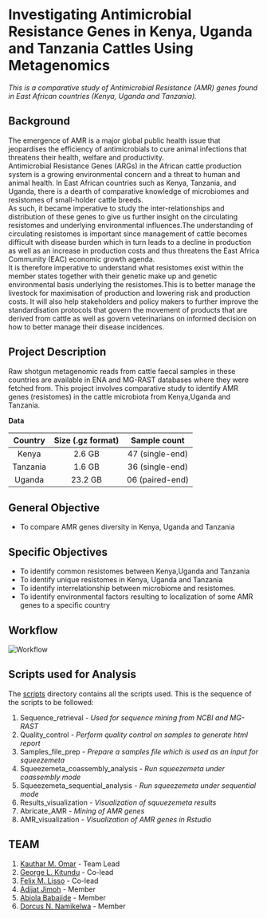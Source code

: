 # Investigating Antimicrobial Resistance Genes in Kenya, Uganda and Tanzania Cattles Using Metagenomics

*This is a comparative study of Antimicrobial Resistance (AMR) genes found in East African countries (Kenya, Uganda and Tanzania).*

## Background

The emergence of AMR is a major global public health issue that jeopardises the efficiency of antimicrobials to cure animal infections that threatens their health, welfare and productivity.                         
Antimicrobial Resistance Genes (ARGs) in the African cattle production system is a growing environmental concern and a threat to human and animal health. In East African countries such as Kenya, Tanzania, and Uganda, there is a dearth of comparative knowledge of microbiomes and resistomes of small-holder cattle breeds.          
As such, it became imperative to study the inter-relationships and distribution of these genes to give us further insight on the circulating resistomes and underlying environmental influences.The understanding of circulating resistomes is important since management of cattle becomes difficult with disease burden which in turn leads to a decline in production as well as an increase in production costs and thus threatens the East Africa Community (EAC) economic growth agenda.       
It is therefore imperative to understand what resistomes exist within the member states together with their genetic make up and genetic environmental basis underlying the resistomes.This is to better manage the livestock for maximisation of production and lowering risk and production costs. It will also help stakeholders and policy makers to further improve the standardisation protocols that govern the movement of products that are derived from cattle as well as govern veterinarians on informed decision on how to better manage their disease incidences.

## Project Description
Raw shotgun metagenomic reads from cattle faecal samples in these countries are available in ENA and MG-RAST databases where they were fetched from.
This project involves comparative study to identify AMR genes (resistomes) in the cattle microbiota from Kenya,Uganda and Tanzania. 

**Data**

|Country| Size (.gz format) | Sample count |
|:-----:| :----------------:| :------------:|
|Kenya  | 2.6 GB | 47 (single-end) |       
|Tanzania |1.6 GB | 36 (single-end) |
|Uganda |23.2 GB| 06  (paired-end) |



## General Objective
- To compare AMR genes diversity in Kenya, Uganda and Tanzania

## Specific Objectives
- To identify common resistomes between Kenya,Uganda and Tanzania
- To identify unique resistomes in Kenya, Uganda and Tanzania
- To identify interrelationship between microbiome and resistomes.
- To identify environmental factors resulting to localization of some AMR genes to a specific country


## Workflow

![Workflow](https://user-images.githubusercontent.com/85280529/193459253-f47bfed3-01c3-4fce-bf31-c101d124b4cb.png)


## Scripts used for Analysis
The [scripts](https://github.com/omicscodeathon/amr_cattle/tree/main/scripts) directory contains all the scripts used. This is the sequence of the scripts to be followed:

01. Sequence_retrieval - *Used for sequence  mining from NCBI and MG-RAST*
02. Quality_control - *Perform quality control on samples to generate html report*
03. Samples_file_prep - *Prepare a samples file which is used as an input for squeezemeta*
04. Squeezemeta_coassembly_analysis - *Run squeezemeta under coassembly mode*
05. Squeezemeta_sequential_analysis - *Run squeezemeta under sequential mode*
06. Results_visualization - *Visualization of squuezemeta results*  
07. Abricate_AMR - *Mining of AMR genes*
08. AMR_visualization - *Visualization of AMR genes in Rstudio*



## TEAM
1. [Kauthar M. Omar](https://github.com/Kauthar-Omar) - Team Lead
2. [George L. Kitundu](https://github.com/EorgeKit) - Co-lead
3. [Felix M. Lisso](https://github.com/fetche-lab) - Co-lead
4. [Adijat  Jimoh](https://github.com/adijatj) - Member
5. [Abiola Babajide](https://github.com/3880132) - Member
6. [Dorcus N. Namikelwa](https://github.com/Namikelwa) - Member
